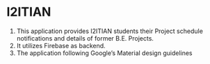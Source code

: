 # I2ITIAN

 1. This application provides I2ITIAN students their Project schedule
    notifications and details of former B.E. Projects.
 2. It utilizes Firebase as backend.
 3. The application following Google’s Material design guidelines
